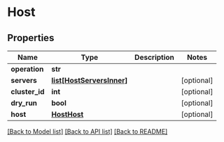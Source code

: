 # Host


## Properties
Name | Type | Description | Notes
------------ | ------------- | ------------- | -------------
**operation** | **str** |  | 
**servers** | [**list[HostServersInner]**](HostServersInner.md) |  | [optional] 
**cluster_id** | **int** |  | [optional] 
**dry_run** | **bool** |  | [optional] 
**host** | [**HostHost**](HostHost.md) |  | [optional] 

[[Back to Model list]](../README.md#documentation-for-models) [[Back to API list]](../README.md#documentation-for-api-endpoints) [[Back to README]](../README.md)


